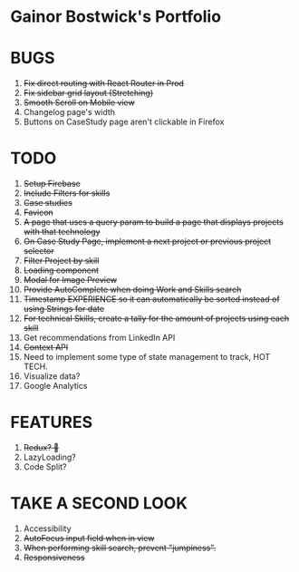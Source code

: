 # Gainor Bostwick's Portfolio

# BUGS
1. ~~Fix direct routing with React Router in Prod~~
2.  ~~Fix sidebar grid layout (Stretching)~~
3. ~~Smooth Scroll on Mobile view~~
4. Changelog page's width
5. Buttons on CaseStudy page aren't clickable in Firefox

# TODO
1.  ~~Setup Firebase~~
2.  ~~Include Filters for skills~~
3.  ~~Case studies~~
4. ~~Favicon~~
5. ~~A page that uses a query param to build a page that displays projects with that technology~~
6. ~~On Case Study Page, implement a next project or previous project selector~~
7. ~~Filter Project by skill~~
8. ~~Loading component~~
9. ~~Modal for Image Preview~~
10. ~~Provide AutoComplete when doing Work and Skills search~~
11. ~~Timestamp EXPERIENCE so it can automatically be sorted instead of using Strings for date~~
12. ~~For technical Skills, create a tally for the amount of projects using each skill~~
13. Get recommendations from LinkedIn API
14. ~~Context API~~
15. Need to implement some type of state management to track, HOT TECH.
16. Visualize data?
17. Google Analytics

# FEATURES
1.  ~~Redux? 🤔~~
2. LazyLoading?
3. Code Split?

# TAKE A SECOND LOOK
1.  Accessibility
2.  ~~AutoFocus input field when in view~~
3.  ~~When performing skill search, prevent "jumpiness".~~
4.  ~~Responsiveness~~
